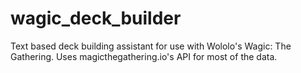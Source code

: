 # wagic_deck_builder
Text based deck building assistant for use with Wololo's Wagic: The Gathering. Uses magicthegathering.io's API for most of the data.

